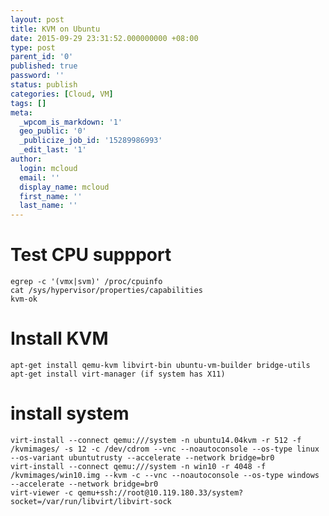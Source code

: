```yaml
---
layout: post
title: KVM on Ubuntu
date: 2015-09-29 23:31:52.000000000 +08:00
type: post
parent_id: '0'
published: true
password: ''
status: publish
categories: [Cloud, VM]
tags: []
meta:
  _wpcom_is_markdown: '1'
  geo_public: '0'
  _publicize_job_id: '15289986993'
  _edit_last: '1'
author:
  login: mcloud
  email: ''
  display_name: mcloud
  first_name: ''
  last_name: ''
---
```

<h1>Test CPU suppport</h1>
<pre><code>egrep -c '(vmx|svm)' /proc/cpuinfo
cat /sys/hypervisor/properties/capabilities
kvm-ok
</code></pre>
<h1>Install KVM</h1>
<pre><code class="bash">apt-get install qemu-kvm libvirt-bin ubuntu-vm-builder bridge-utils
apt-get install virt-manager (if system has X11)
</code></pre>
<h1>install system</h1>
<pre><code>virt-install --connect qemu:///system -n ubuntu14.04kvm -r 512 -f /kvmimages/ -s 12 -c /dev/cdrom --vnc --noautoconsole --os-type linux --os-variant ubuntutrusty --accelerate --network bridge=br0
virt-install --connect qemu:///system -n win10 -r 4048 -f /kvmimages/win10.img --kvm -c --vnc --noautoconsole --os-type windows --accelerate --network bridge=br0
virt-viewer -c qemu+ssh://root@10.119.180.33/system?socket=/var/run/libvirt/libvirt-sock
</code></pre>

